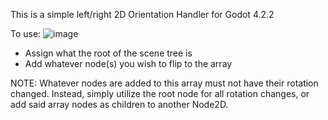 This is a simple left/right 2D Orientation Handler for Godot 4.2.2

To use:
  ![image](https://github.com/user-attachments/assets/a2ccfba6-49f9-4fde-b74a-715ce3181475)
  - Assign what the root of the scene tree is
  - Add whatever node(s) you wish to flip to the array

NOTE:
Whatever nodes are added to this array must not have their rotation changed.
Instead, simply utilize the root node for all rotation changes, or add said array nodes as children to another Node2D.
